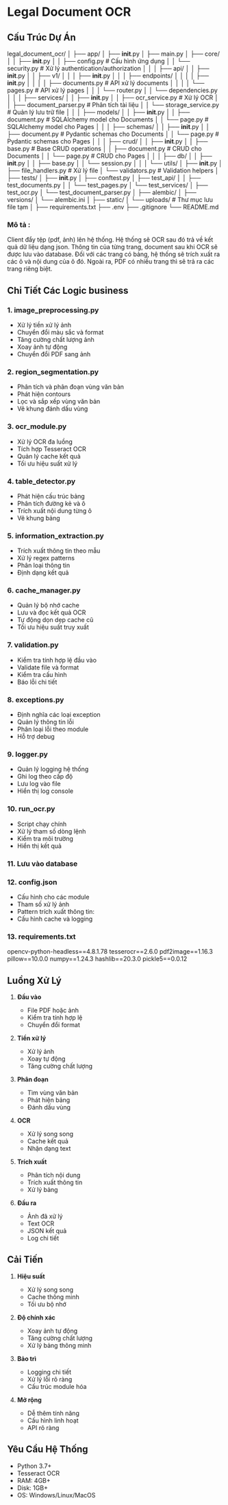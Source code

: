 # Legal Document OCR

## Cấu Trúc Dự Án
legal_document_ocr/
│
├── app/
│   ├── __init__.py
│   ├── main.py
│   ├── core/
│   │   ├── __init__.py
│   │   ├── config.py          # Cấu hình ứng dụng
│   │   └── security.py        # Xử lý authentication/authorization
│   │
│   ├── api/
│   │   ├── __init__.py
│   │   ├── v1/
│   │   │   ├── __init__.py
│   │   │   ├── endpoints/
│   │   │   │   ├── __init__.py
│   │   │   │   ├── documents.py    # API xử lý documents
│   │   │   │   └── pages.py        # API xử lý pages
│   │   │   └── router.py
│   │   └── dependencies.py
│   │
│   ├── services/
│   │   ├── __init__.py
│   │   ├── ocr_service.py     # Xử lý OCR
│   │   ├── document_parser.py  # Phân tích tài liệu
│   │   └── storage_service.py  # Quản lý lưu trữ file
│   │
│   ├── models/
│   │   ├── __init__.py
│   │   ├── document.py        # SQLAlchemy model cho Documents
│   │   └── page.py           # SQLAlchemy model cho Pages
│   │
│   ├── schemas/
│   │   ├── __init__.py
│   │   ├── document.py       # Pydantic schemas cho Documents
│   │   └── page.py          # Pydantic schemas cho Pages
│   │
│   ├── crud/
│   │   ├── __init__.py
│   │   ├── base.py          # Base CRUD operations
│   │   ├── document.py      # CRUD cho Documents
│   │   └── page.py         # CRUD cho Pages
│   │
│   ├── db/
│   │   ├── __init__.py
│   │   ├── base.py
│   │   └── session.py
│   │
│   └── utils/
│       ├── __init__.py
│       ├── file_handlers.py  # Xử lý file
│       └── validators.py     # Validation helpers
│
├── tests/
│   ├── __init__.py
│   ├── conftest.py
│   ├── test_api/
│   │   ├── test_documents.py
│   │   └── test_pages.py
│   └── test_services/
│       ├── test_ocr.py
│       └── test_document_parser.py
│
├── alembic/
│   ├── versions/
│   └── alembic.ini
│
├── static/
│   └── uploads/             # Thư mục lưu file tạm
│
├── requirements.txt
├── .env
├── .gitignore
└── README.md


### Mô tả :
   Client đẩy tệp (pdf, ảnh) lên hệ thống. Hệ thống sẽ OCR sau đó trả về kết quả dữ liệu dạng json. Thông tin của từng trang, document sau khi OCR sẽ được lưu vào database. Đối với các trang có bảng, hệ thống sẽ trích xuất ra các ô và nội dung của ô đó. Ngoài ra, PDF có nhiều trang thì sẽ trả ra các trang riêng biệt.

## Chi Tiết Các Logic business
### 1. image_preprocessing.py
- Xử lý tiền xử lý ảnh
- Chuyển đổi màu sắc và format
- Tăng cường chất lượng ảnh
- Xoay ảnh tự động
- Chuyển đổi PDF sang ảnh

### 2. region_segmentation.py
- Phân tích và phân đoạn vùng văn bản
- Phát hiện contours
- Lọc và sắp xếp vùng văn bản
- Vẽ khung đánh dấu vùng

### 3. ocr_module.py
- Xử lý OCR đa luồng
- Tích hợp Tesseract OCR
- Quản lý cache kết quả
- Tối ưu hiệu suất xử lý

### 4. table_detector.py
- Phát hiện cấu trúc bảng
- Phân tích đường kẻ và ô
- Trích xuất nội dung từng ô
- Vẽ khung bảng

### 5. information_extraction.py
- Trích xuất thông tin theo mẫu
- Xử lý regex patterns
- Phân loại thông tin
- Định dạng kết quả

### 6. cache_manager.py
- Quản lý bộ nhớ cache
- Lưu và đọc kết quả OCR
- Tự động dọn dẹp cache cũ
- Tối ưu hiệu suất truy xuất

### 7. validation.py
- Kiểm tra tính hợp lệ đầu vào
- Validate file và format
- Kiểm tra cấu hình
- Báo lỗi chi tiết

### 8. exceptions.py
- Định nghĩa các loại exception
- Quản lý thông tin lỗi
- Phân loại lỗi theo module
- Hỗ trợ debug

### 9. logger.py
- Quản lý logging hệ thống
- Ghi log theo cấp độ
- Lưu log vào file
- Hiển thị log console

### 10. run_ocr.py
- Script chạy chính
- Xử lý tham số dòng lệnh
- Kiểm tra môi trường
- Hiển thị kết quả

### 11. Lưu vào database

### 12. config.json
- Cấu hình cho các module
- Tham số xử lý ảnh
- Pattern trích xuất thông tin:
- Cấu hình cache và logging

### 13. requirements.txt
opencv-python-headless==4.8.1.78
tesserocr==2.6.0
pdf2image==1.16.3
pillow==10.0.0
numpy==1.24.3
hashlib==20.3.0
pickle5==0.0.12


## Luồng Xử Lý

1. **Đầu vào**
   - File PDF hoặc ảnh
   - Kiểm tra tính hợp lệ
   - Chuyển đổi format

2. **Tiền xử lý**
   - Xử lý ảnh
   - Xoay tự động
   - Tăng cường chất lượng

3. **Phân đoạn**
   - Tìm vùng văn bản
   - Phát hiện bảng
   - Đánh dấu vùng

4. **OCR**
   - Xử lý song song
   - Cache kết quả
   - Nhận dạng text

5. **Trích xuất**
   - Phân tích nội dung
   - Trích xuất thông tin
   - Xử lý bảng

6. **Đầu ra**
   - Ảnh đã xử lý
   - Text OCR
   - JSON kết quả
   - Log chi tiết

## Cải Tiến

1. **Hiệu suất**
   - Xử lý song song
   - Cache thông minh
   - Tối ưu bộ nhớ

2. **Độ chính xác**
   - Xoay ảnh tự động
   - Tăng cường chất lượng
   - Xử lý bảng thông minh

3. **Bảo trì**
   - Logging chi tiết
   - Xử lý lỗi rõ ràng
   - Cấu trúc module hóa

4. **Mở rộng**
   - Dễ thêm tính năng
   - Cấu hình linh hoạt
   - API rõ ràng

## Yêu Cầu Hệ Thống

- Python 3.7+
- Tesseract OCR
- RAM: 4GB+
- Disk: 1GB+
- OS: Windows/Linux/MacOS